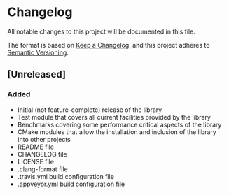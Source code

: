 # Changelog
All notable changes to this project will be documented in this file.

The format is based on [Keep a Changelog](https://keepachangelog.com/en/1.0.0/),
and this project adheres to [Semantic Versioning](https://semver.org/spec/v2.0.0.html).

## [Unreleased]
### Added
- Initial (not feature-complete) release of the library
- Test module that covers all current facilities provided by the library
- Benchmarks covering some performance critical aspects of the library
- CMake modules that allow the installation and inclusion of the library into other projects
- README file
- CHANGELOG file
- LICENSE file
- .clang-format file
- .travis.yml build configuration file
- .appveyor.yml build configuration file
